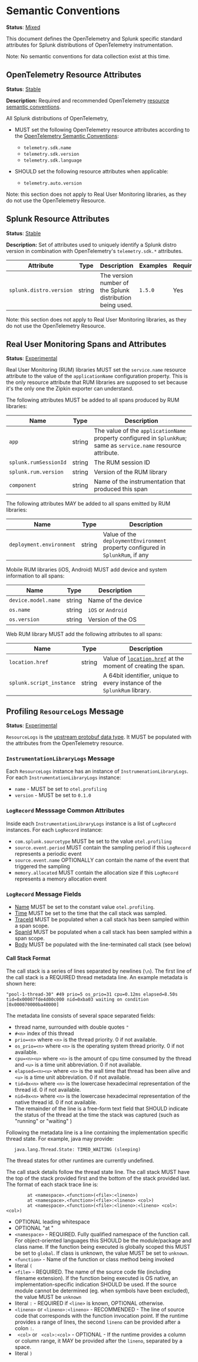 # Semantic Conventions

**Status**: [Mixed](../README.md#versioning-and-status-of-the-specification)

This document defines the OpenTelemetry and Splunk specific standard attributes
for Splunk distributions of OpenTelemetry instrumentation.

Note: No semantic conventions for data collection exist at this time.

## OpenTelemetry Resource Attributes

**Status**: [Stable](../README.md#versioning-and-status-of-the-specification)

**Description:** Required and recommended OpenTelemetry [resource semantic
conventions](https://github.com/open-telemetry/opentelemetry-specification/tree/main/specification/resource/semantic_conventions#telemetry-sdk).

All Splunk distributions of OpenTelemetry,

- MUST set the following OpenTelemetry resource attributes according to the
  [OpenTelemetry Semantic
  Conventions](https://github.com/open-telemetry/opentelemetry-specification/tree/main/specification/resource/semantic_conventions#telemetry-sdk):
  - `telemetry.sdk.name`
  - `telemetry.sdk.version`
  - `telemetry.sdk.language`

- SHOULD set the following resource attributes when applicable:
  - `telemetry.auto.version`

Note: this section does not apply to Real User Monitoring libraries, as they do
not use the OpenTelemetry Resource.

## Splunk Resource Attributes

**Status**: [Stable](../README.md#versioning-and-status-of-the-specification)

**Description:** Set of attributes used to uniquely identify a Splunk distro
version in combination with OpenTelemetry's `telemetry.sdk.*` attributes.


| Attribute  | Type | Description  | Examples  | Required |
|---|---|---|---|---|
| `splunk.distro.version` | string | The version number of the Splunk distribution being used. | `1.5.0` | Yes |

Note: this section does not apply to Real User Monitoring libraries, as they do
not use the OpenTelemetry Resource.

## Real User Monitoring Spans and Attributes

**Status**: [Experimental](../README.md#versioning-and-status-of-the-specification)

Real User Monitoring (RUM) libraries MUST set the `service.name` resource
attribute to the value of the `applicationName` configuration property. This is
the only resource attribute that RUM libraries are supposed to set because it's
the only one the Zipkin exporter can understand.

The following attributes MUST be added to all spans produced by RUM libraries:

| Name                  | Type   | Description                                                                                                       |
| ----                  | ----   | -----------                                                                                                       |
| `app`                 | string | The value of the `applicationName` property configured in `SplunkRum`; same as `service.name` resource attribute. |
| `splunk.rumSessionId` | string | The RUM session ID                                                                                                |
| `splunk.rum.version`  | string | Version of the RUM library                                                                                        |
| `component`           | string | Name of the instrumentation that produced this span                                                               |

The following attributes MAY be added to all spans emitted by RUM libraries:

| Name                     | Type   | Description                                                                     |
| ----                     | ----   | -----------                                                                     |
| `deployment.environment` | string | Value of the `deploymentEnvironment` property configured in `SplunkRum`, if any |

Mobile RUM libraries (iOS, Android) MUST add device and system information to all spans:

| Name                | Type   | Description        |
| ----                | ----   | -----------        |
| `device.model.name` | string | Name of the device |
| `os.name`           | string | `iOS` or `Android` |
| `os.version`        | string | Version of the OS  |

Web RUM library MUST add the following attributes to all spans:

| Name                     | Type   | Description                                                                                                                    |
| ----                     | ----   | -----------                                                                                                                    |
| `location.href`          | string | Value of [`location.href`](https://developer.mozilla.org/en-US/docs/Web/API/Location/href) at the moment of creating the span. |
| `splunk.script_instance` | string | A 64bit identifier, unique to every instance of the `SplunkRum` library.                                                       |

## Profiling `ResourceLogs` Message

**Status**: [Experimental](../README.md#versioning-and-status-of-the-specification)

`ResourceLogs` is the [upstream protobuf data
type](https://github.com/open-telemetry/opentelemetry-proto/blob/main/opentelemetry/proto/logs/v1/logs.proto#L47).
It MUST be populated with the attributes from the OpenTelemetry resource.

### `InstrumentationLibraryLogs` Message

Each `ResourceLogs` instance has an instance of `InstrumenationLibraryLogs`.
For each `InstrumentationLibraryLogs` instance:

- `name` - MUST be set to `otel.profiling`
- `version` - MUST be set to `0.1.0`

### `LogRecord` Messsage Common Attributes

Inside each `InstrumentationLibraryLogs` instance is a list of `LogRecord`
instances. For each `LogRecord` instance:

- `com.splunk.sourcetype` MUST be set to the value `otel.profiling`
- `source.event.period` MUST contain the sampling period if this `LogRecord` represents a periodic event
- `source.event.name` OPTIONALLY can contain the name of the event that triggered the sampling
- `memory.allocated` MUST contain the allocation size if this `LogRecord` represents a memory allocation event

### `LogRecord` Message Fields

- [Name](https://github.com/open-telemetry/opentelemetry-specification/blob/main/specification/logs/data-model.md#field-name)
  MUST be set to the constant value `otel.profiling`.
- [Time](https://github.com/open-telemetry/opentelemetry-specification/blob/main/specification/logs/data-model.md#field-timestamp)
  MUST be set to the time that the call stack was sampled.
- [TraceId](https://github.com/open-telemetry/opentelemetry-specification/blob/main/specification/logs/data-model.md#field-traceid)
  MUST be populated when a call stack has been sampled within a span scope.
- [SpanId](https://github.com/open-telemetry/opentelemetry-specification/blob/main/specification/logs/data-model.md#field-spanid)
  MUST be populated when a call stack has been sampled within a span scope.
- [Body](https://github.com/open-telemetry/opentelemetry-specification/blob/main/specification/logs/data-model.md#field-body)
  MUST be populated with the line-terminated call stack (see below)

#### Call Stack Format

The call stack is a series of lines separated by newlines (`\n`).
The first line of the call stack is a REQUIRED thread metadata line.
An example metadata is shown here:

```
"pool-1-thread-30" #49 prio=5 os_prio=31 cpu=0.12ms elapsed=8.50s tid=0x00007fde4d00c000 nid=0xba03 waiting on condition  [0x000070000ba40000]
```

The metadata line consists of several space separated fields:

- thread name, surrounded with double quotes `"`
- `#<n>` index of this thread
- `prio=<n>` where `<n>` is the thread priority. 0 if not available.
- `os_prio=<n>` where `<n>` is the operating system thread priority. 0 if not available.
- `cpu=<n><u>` where `<n>` is the amount of cpu time consumed by the thread and `<u>` is a time unit abbreviation. 0 if not available.
- `elapsed=<n><u>` where `<n>` is the wall time that thread has been alive and `<u>` is a time unit abbreviation. 0 if not available.
- `tid=0x<n>` where `<n>` is the lowercase hexadecimal representation of the thread id. 0 if not available.
- `nid=0x<n>` where `<n>` is the lowercase hexadecimal representation of the native thread id. 0 if not available.
- The remainder of the line is a free-form text field that SHOULD indicate the status of the thread at the time the stack was captured (such as "running" or "waiting" )

Following the metadata line is a line containing the implementation specific
thread state. For example, java may provide:

```
   java.lang.Thread.State: TIMED_WAITING (sleeping)
```

The thread states for other runtimes are currently undefined.

The call stack details follow the thread state line. The call stack MUST have
the top of the stack provided first and the bottom of the stack provided last.
The format of each stack trace line is:

```
        at <namespace>.<function>(<file>:<lineno>)
        at <namespace>.<function>(<file>:<lineno> <col>)
        at <namespace>.<function>(<file>:<lineno>:<lineno> <col>:<col>)
```

- OPTIONAL leading whitespace
- OPTIONAL "at "
- `<namespace>` - REQUIRED. Fully qualified namespace of the function call. For object-oriented
  languages this SHOULD be the module/package and class name. If the function being executed is globally 
  scoped this MUST be set to `global`. If class is unknown, the value MUST be set to `unknown`.
- `<function>` - Name of the function or class method being invoked
- literal `(`
- `<file>` - REQUIRED. The name of the source code file (including filename extension). If the function being
  executed is OS native, an implementation-specific indication SHOULD be used. If the source module
  cannot be determined (eg. when symbols have been excluded), the value MUST be `unknown`
- literal `:` - REQUIRED if `<line>` is known, OPTIONAL otherwise.
- `<lineno>` or `<lineno>:<lineno>` - RECOMMENDED - The line of source code that corresponds with the function invocation point. If the runtime 
provides a range of lines, the second `lineno` can be provided after a colon `:`.
- ` <col>` or ` <col>:<col>` - OPTIONAL - If the runtime provides a column or column range, it MAY be provided
after the `lineno`, separated by a space.
- literal `)`
